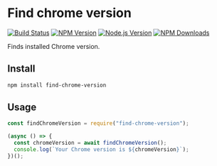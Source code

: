 # Find chrome version

[![Build Status](https://dev.azure.com/ksathyanm/GitHub/_apis/build/status/ksathyanm.find-chrome-version?branchName=master)](https://dev.azure.com/ksathyanm/GitHub/_build/latest?definitionId=1&branchName=master)
[![NPM Version](https://img.shields.io/npm/v/find-chrome-version)](https://www.npmjs.com/package/find-chrome-version)
[![Node.js Version](https://img.shields.io/node/v/find-chrome-version)](https://nodejs.org/en/download/)
[![NPM Downloads](https://img.shields.io/npm/dw/find-chrome-version)](https://www.npmjs.com/package/find-chrome-version)

Finds installed Chrome version.

## Install

```bash
npm install find-chrome-version
```

## Usage

```js
const findChromeVersion = require("find-chrome-version");

(async () => {
  const chromeVersion = await findChromeVersion();
  console.log(`Your Chrome version is ${chromeVersion}`);
})();
```
